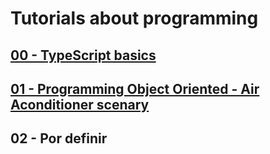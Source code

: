 # Tutorials about programming

## [00 - TypeScript basics](./00-ts-basic/)
## [01 - Programming Object Oriented - Air Aconditioner scenary](./01-poo-ac/)
## 02 - Por definir
